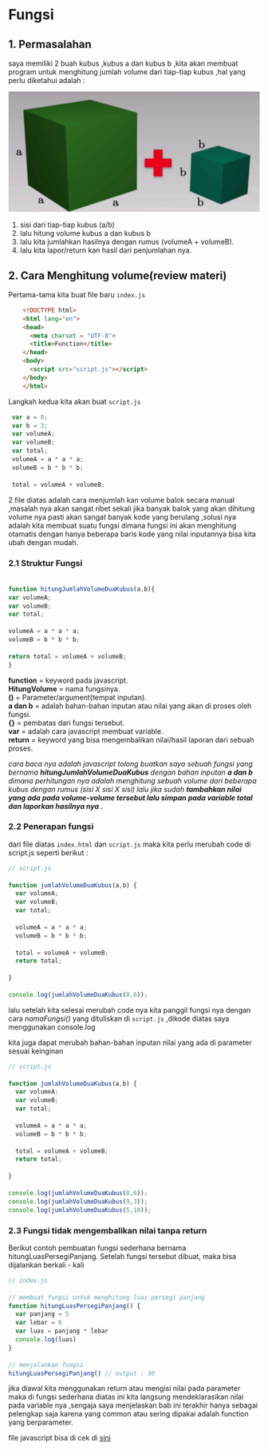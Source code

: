 # Fungsi

## 1. Permasalahan

saya memiliki 2 buah kubus ,kubus a dan kubus b ,kita akan membuat program untuk menghitung jumlah volume dari tiap-tiap kubus ,hal yang perlu diketahui adalah :

![contoh-kasus](img/js-1.png)

1. sisi dari tiap-tiap kubus (a/b)
2. lalu hitung volume kubus a dan kubus b
3. lalu kita jumlahkan hasilnya dengan rumus (volumeA + volumeB).
4. lalu kita lapor/return kan hasil dari penjumlahan nya.


## 2. Cara Menghitung volume(review materi)
  Pertama-tama kita buat file baru ``index.js`` 

  ```html
      <!DOCTYPE html>
      <html lang="en">
      <head>
        <meta charset = "UTF-8">
        <title>Function</title>
      </head>
      <body>
        <script src="script.js"></script>
      </body>
      </html>

  ```
      
  Langkah kedua kita akan buat ``script.js``

 ```javascript
  var a = 8;
  var b = 3;
  var volumeA;
  var volumeB;
  var total;
  volumeA = a * a * a;
  volumeB = b * b * b;

  total = volumeA + volumeB;

```

2 file diatas adalah cara menjumlah kan volume balok secara manual ,masalah nya akan sangat ribet sekali jika banyak balok yang akan dihitung volume nya pasti akan sangat banyak kode yang berulang ,solusi nya adalah kita membuat suatu fungsi dimana fungsi ini akan menghitung otamatis dengan hanya beberapa baris kode yang nilai inputannya bisa kita ubah dengan mudah. 

### 2.1 Struktur Fungsi
```javascript

function hitungJumlahVolumeDuaKubus(a,b){
var volumeA;
var volumeB;
var total;

volumeA = a * a * a;
volumeB = b * b * b;

return total = volumeA + volumeB;
}

```

**function** = keyword pada javascript.  
**HitungVolume** = nama fungsinya.  
**()** = Parameter/argument(tempat inputan).  
**a dan b** = adalah bahan-bahan inputan atau nilai yang akan di proses oleh fungsi.  
**{}** = pembatas dari fungsi tersebut.  
**var** = adalah cara javascript membuat variable.  
**return** = keyword yang bisa mengembalikan nilai/hasil laporan dari sebuah proses.

*cara baca nya adalah javascript tolong buatkan saya sebuah fungsi yang bernama **hitungJumlahVolumeDuaKubus** dengan bahan inputan **a dan b** dimana perhitungan nya adalah menghitung sebuah volume dari beberapa kubus dengan rumus (sisi X sisi X sisi) lalu jika sudah **tambahkan nilai yang ada pada volume-volume tersebut lalu simpan pada variable total dan laporkan hasilnya nya .***


### 2.2 Penerapan fungsi

dari file diatas ``index.html`` dan ``script.js``
maka kita perlu merubah code di script.js
seperti berikut :
```javascript
// script.js

function jumlahVolumeDuaKubus(a,b) {
  var volumeA;
  var volumeB;
  var total;

  volumeA = a * a * a;
  volumeB = b * b * b;

  total = volumeA + volumeB;
  return total;
  
}

console.log(jumlahVolumeDuaKubus(8,6));


```

lalu setelah kita selesai merubah code nya kita panggil fungsi nya dengan cara *namaFungsi()* yang dituliskan di ``script.js`` ,dikode diatas saya menggunakan console.log 

kita juga dapat merubah bahan-bahan inputan nilai yang ada di parameter sesuai keinginan

```javascript
// script.js

function jumlahVolumeDuaKubus(a,b) {
  var volumeA;
  var volumeB;
  var total;

  volumeA = a * a * a;
  volumeB = b * b * b;

  total = volumeA + volumeB;
  return total;
  
}

console.log(jumlahVolumeDuaKubus(8,6));
console.log(jumlahVolumeDuaKubus(9,3));
console.log(jumlahVolumeDuaKubus(5,10));

```

### 2.3 Fungsi tidak mengembalikan nilai tanpa return
Berikut contoh pembuatan fungsi sederhana bernama hitungLuasPersegiPanjang. Setelah fungsi tersebut dibuat, maka bisa dijalankan berkali - kali
```javascript
// index.js

// membuat fungsi untuk menghitung luas persegi panjang
function hitungLuasPersegiPanjang() {
  var panjang = 5
  var lebar = 6
  var luas = panjang * lebar
  console.log(luas)
}

// menjalankan fungsi
hitungLuasPersegiPanjang() // output : 30

```

jika diawal kita menggunakan return atau mengisi nilai pada parameter maka di fungsi sederhana diatas ini kita langsung mendeklarasikan nilai pada variable nya ,sengaja saya menjelaskan bab ini terakhir hanya sebagai pelengkap saja karena yang common atau sering dipakai adalah function yang berparameter.

file javascript bisa di cek di [sini](implementation/fungsi)
